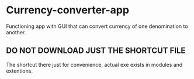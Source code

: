 # Currency-converter-app
Functioning app with GUI that can convert currency of one denomination to another.

## DO NOT DOWNLOAD JUST THE SHORTCUT FILE
The shortcut there just for convenience, actual exe exists in modules and extentions.
